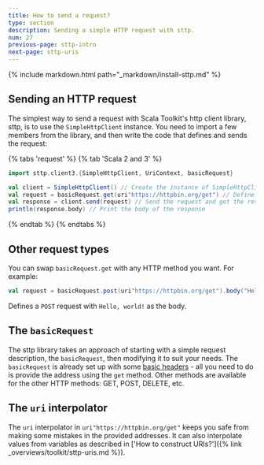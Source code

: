 ```yaml
---
title: How to send a request?
type: section
description: Sending a simple HTTP request with sttp.
num: 27
previous-page: sttp-intro
next-page: sttp-uris
---
```


{% include markdown.html path="_markdown/install-sttp.md" %}

## Sending an HTTP request
The simplest way to send a request with Scala Toolkit's http client library, sttp, is to use the `SimpleHttpClient` instance. 
You need to import a few members from the library, and then write the code that defines and sends the request:

{% tabs 'request' %}
{% tab 'Scala 2 and 3' %}
```scala
import sttp.client3.{SimpleHttpClient, UriContext, basicRequest}

val client = SimpleHttpClient() // Create the instance of SimpleHttpClient
val request = basicRequest.get(uri"https://httpbin.org/get") // Define a GET request to https://httpbin.org/get
val response = client.send(request) // Send the request and get the response
println(response.body) // Print the body of the response
```
{% endtab %}
{% endtabs %}

## Other request types
You can swap `basicRequest.get` with any HTTP method you want. For example:
```scala
val request = basicRequest.post(uri"https://httpbin.org/get").body("Hello, world!")
```
Defines a `POST` request with `Hello, world!` as the body.

## The `basicRequest`
The sttp library takes an approach of starting with a simple request description, the `basicRequest`, then modifying it to suit your needs. 
The `basicRequest` is already set up with some [basic headers](https://sttp.softwaremill.com/en/latest/requests/basics.html#initial-requests) - all you need to do is provide the address using the `get` method. 
Other methods are available for the other HTTP methods: GET, POST, DELETE, etc.

## The `uri` interpolator
The `uri` interpolator in `uri"https://httpbin.org/get"` keeps you safe from making some mistakes in the provided addresses.
It can also interpolate values from variables as described in ['How to construct URIs?']({% link _overviews/toolkit/sttp-uris.md %}).
